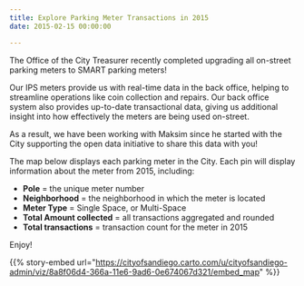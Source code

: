 ```yaml
---
title: Explore Parking Meter Transactions in 2015
date: 2015-02-15 00:00:00

---
```

The Office of the City Treasurer recently completed upgrading all on-street parking meters to SMART parking meters!

Our IPS meters provide us with real-time data in the back office, helping to streamline operations like coin collection and repairs. Our back office system also provides up-to-date transactional data, giving us additional insight into how effectively the meters are being used on-street.

As a result, we have been working with Maksim since he started with the City supporting the open data initiative to share this data with you!

<!--more-->

The map below displays each parking meter in the City. Each pin will display information about the meter from 2015, including:


* __Pole__ = the unique meter number
* __Neighborhood__ = the neighborhood in which the meter is located
* __Meter Type__ = Single Space, or Multi-Space
* __Total Amount collected__ = all transactions aggregated and rounded
* __Total transactions__ = transaction count for the meter in 2015

Enjoy!

{{% story-embed url="https://cityofsandiego.carto.com/u/cityofsandiego-admin/viz/8a8f06d4-366a-11e6-9ad6-0e674067d321/embed_map" %}}
